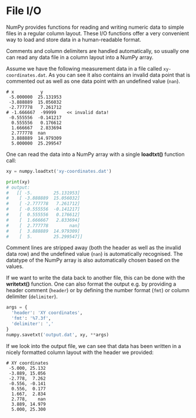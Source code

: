 <!--
SPDX-FileCopyrightText: 2019 CSC - IT Center for Science Ltd. <www.csc.fi>

SPDX-License-Identifier: CC-BY-NC-SA-4.0
-->

<!-- Title: File I/O -->

<!-- Short description:

In this article we show how to read and write numeric data to simple files.

-->

# File I/O

NumPy provides functions for reading and writing numeric data to simple files
in a regular column layout. These I/O functions offer a very convenient way to
load and store data in a human-readable format.

Comments and column delimiters are handled automatically, so usually one can
read any data file in a column layout into a NumPy array.

Assume we have the following measurement data in a file called
`xy-coordinates.dat`. As you can see it also contains an invalid data
point that is commented out as well as one data point with an
undefined value (`nan`). 

~~~
# x          y
 -5.000000  25.131953
 -3.888889  15.056032
 -2.777778   7.261712
# -1.666667  -99999    << invalid data!
 -0.555556  -0.141217
  0.555556   0.176612
  1.666667   2.833694
  2.777778  nan
  3.888889  14.979309
  5.000000  25.299547
~~~

One can read the data into a NumPy array with a single **loadtxt()** function
call:

~~~python
xy = numpy.loadtxt('xy-coordinates.dat')

print(xy)
# output:
#   [[ -5.        25.131953]
#    [ -3.888889  15.056032]
#    [ -2.777778   7.261712]
#    [ -0.555556  -0.141217]
#    [  0.555556   0.176612]
#    [  1.666667   2.833694]
#    [  2.777778        nan]
#    [  3.888889  14.979309]
#    [  5.        25.299547]]
~~~

Comment lines are stripped away (both the header as well as the invalid data
row) and the undefined value (`nan`) is automatically recognised. The datatype
of the NumPy array is also automatically chosen based on the values.

If we want to write the data back to another file, this can be done with the
**writetxt()** function. One can also format the output e.g. by providing a
header comment (`header`) or by defining the number format (`fmt`) or column
delimiter (`delimiter`).

~~~python
args = {
  'header': 'XY coordinates',
  'fmt': '%7.3f',
  'delimiter': ','
}
numpy.savetxt('output.dat', xy, **args)
~~~

If we look into the output file, we can see that data has been written in a
nicely formatted column layout with the header we provided:

~~~
# XY coordinates
 -5.000, 25.132
 -3.889, 15.056
 -2.778,  7.262
 -0.556, -0.141
  0.556,  0.177
  1.667,  2.834
  2.778,    nan
  3.889, 14.979
  5.000, 25.300
~~~
